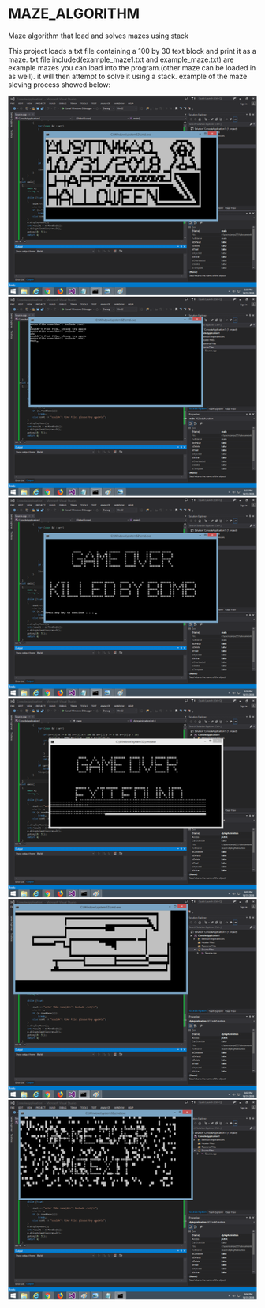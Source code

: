 # MAZE_ALGORITHM
Maze algorithm that load and solves mazes using stack  

This project loads a txt file containing a 100 by 30 text block and print it as a maze. txt file included(example_maze1.txt and example_maze.txt) are example mazes you can load into the program.(other maze can be loaded in as well). it will then attempt to solve it using a stack. example of the maze sloving process showed below:

![screenshot of the program](https://github.com/austin0641/MAZE_ALGORITHM/blob/master/maze%20pic1.png)
![screenshot of the program](https://github.com/austin0641/MAZE_ALGORITHM/blob/master/maze%20pic2.png)
![screenshot of the program](https://github.com/austin0641/MAZE_ALGORITHM/blob/master/maze%20pic3.png)
![screenshot of the program](https://github.com/austin0641/MAZE_ALGORITHM/blob/master/maze%20pic4.png)
![screenshot of the program](https://github.com/austin0641/MAZE_ALGORITHM/blob/master/maze%20pic5.png)
![screenshot of the program](https://github.com/austin0641/MAZE_ALGORITHM/blob/master/maze%20pic6.png)
